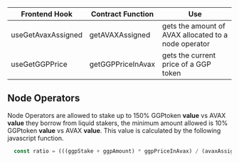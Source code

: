 
| Frontend Hook | Contract Function | Use |
| --- | --- | --- |
| useGetAvaxAssigned | getAVAXAssigned   | gets the amount of AVAX allocated to a node operator |
| useGetGGPPrice     | getGGPPriceInAvax | gets the current price of a GGP token |

## Node Operators 

Node Operators are allowed to stake up to 150% GGPtoken __value__ vs AVAX __value__ they borrow from 
liquid stakers, the minimum amount allowed is 10% GGPtoken __value__ vs AVAX __value__. This value 
is calculated by the following javascript function. 

```javascript
  const ratio = (((ggpStake + ggpAmount) * ggpPriceInAvax) / (avaxAssigned + avaxAmount)) * 100
```

